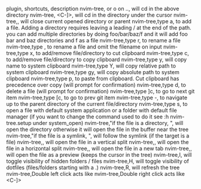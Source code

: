plugin, shortcuts, description
nvim-tree, <CR> or o on .., will cd in the above directory
nvim-tree, <C-]>, will cd in the directory under the cursor
nvim-tree,<BS>, will close current opened directory or parent
nvim-tree,type a, to add a file. Adding a directory requires leaving a leading / at the end of the path.  you can add multiple directories by doing foo/bar/baz/f and it will add foo bar and baz directories and f as a file
nvim-tree,type r, to rename a file
nvim-tree,type <C-r>, to rename a file and omit the filename on input
nvim-tree,type x, to add/remove file/directory to cut clipboard
nvim-tree,type c, to add/remove file/directory to copy clipboard
nvim-tree,type y, will copy name to system clipboard
nvim-tree,type Y, will copy relative path to system clipboard
nvim-tree,type gy, will copy absolute path to system clipboard
nvim-tree,type p, to paste from clipboard. Cut clipboard has precedence over copy (will prompt for confirmation)
nvim-tree,type d, to delete a file (will prompt for confirmation)
nvim-tree,type ]c, to go to next git item
nvim-tree,type [c, to go to prev git item
nvim-tree,type -, to navigate up to the parent directory of the current file/directory
nvim-tree,type s, to open a file with default system application or a folder with default file manager (if you want to change the command used to do it see :h nvim-tree.setup under system_open)
nvim-tree,"if the file is a directory, <CR>", will open the directory otherwise it will open the file in the buffer near the tree
nvim-tree,"if the file is a symlink, <CR>", will follow the symlink (if the target is a file)
nvim-tree,<C-v>, will open the file in a vertical split
nvim-tree,<C-x>, will open the file in a horizontal split
nvim-tree,<C-t>, will open the file in a new tab
nvim-tree,<Tab>, will open the file as a preview (keeps the cursor in the tree)
nvim-tree,I, will toggle visibility of hidden folders / files
nvim-tree,H, will toggle visibility of dotfiles (files/folders starting with a .)
nvim-tree,R, will refresh the tree
nvim-tree,Double left click acts like <CR>
nvim-tree,Double right click acts like <C-]>